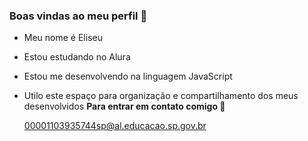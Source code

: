 ### Boas vindas ao meu perfil 🌙

- Meu nome é Eliseu
- Estou estudando no Alura
- Estou me desenvolvendo na linguagem JavaScript
- Utilo este espaço para organização e compartilhamento dos meus desenvolvidos
**Para entrar em contato comigo 📧**

  00001103935744sp@al.educacao.sp.gov.br


